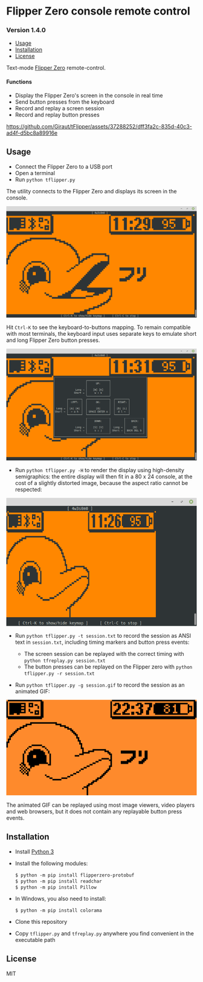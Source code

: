 # Flipper Zero console remote control
### Version 1.4.0

* [Usage](#Usage)
* [Installation](#Installation)
* [License](#License)

Text-mode [Flipper Zero](https://flipperzero.one/) remote-control.

#### Functions

- Display the Flipper Zero's screen in the console in real time
- Send button presses from the keyboard
- Record and replay a screen session
- Record and replay button presses

https://github.com/Giraut/tFlipper/assets/37288252/dff3fa2c-835d-40c3-ad4f-d5bc8a89916e



## Usage

- Connect the Flipper Zero to a USB port
- Open a terminal
- Run `python tflipper.py`

The utility connects to the Flipper Zero and displays its screen in the console.

![Flipper Zero display in the console](screenshots/flipper_display_in_the_console.png)

Hit `Ctrl-K` to see the keyboard-to-buttons mapping. To remain compatible with most terminals, the keyboard input uses separate keys to emulate short and long Flipper Zero button presses.

![Flipper Zero display in the console](screenshots/keyboard_mapping_help.png)

- Run `python tflipper.py -H` to render the display using high-density semigraphics: the entire display will then fit in a 80 x 24 console, at the cost of a slightly distorted image, because the aspect ratio cannot be respected:

![Flipper Zero display in the console](screenshots/high_density_semigraphics_rendering.png)

- Run `python tflipper.py -t session.txt` to record the session as ANSI text in `session.txt`, including timing markers and button press events:
  - The screen session can be replayed with the correct timing with `python tfreplay.py session.txt`
  - The button presses can be replayed on the Flipper zero with `python tflipper.py -r session.txt`

- Run `python tflipper.py -g session.gif` to record the session as an animated GIF:

![Flipper Zero session recorded as an animated GIF](screenshots/session_animation.gif)

The animated GIF can be replayed using most image viewers, video players and web browsers, but it does not contain any replayable button press events.


## Installation

- Install [Python 3](https://www.python.org/)
- Install the following modules:

    ```
    $ python -m pip install flipperzero-protobuf
    $ python -m pip install readchar
    $ python -m pip install Pillow
    ```

- In Windows, you also need to install:

    ```
    $ python -m pip install colorama
    ```

- Clone this repository
- Copy `tflipper.py` and `tfreplay.py` anywhere you find convenient in the executable path



## License

MIT

